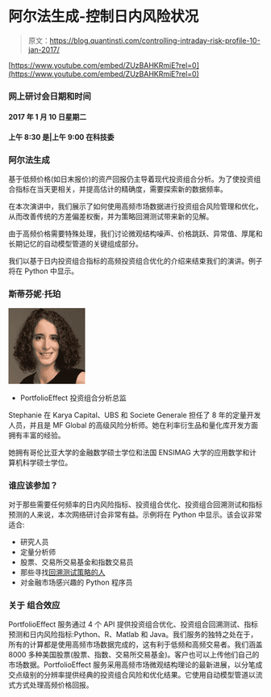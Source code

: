 # 阿尔法生成-控制日内风险状况

> 原文：<https://blog.quantinsti.com/controlling-intraday-risk-profile-10-jan-2017/>

[https://www.youtube.com/embed/ZUzBAHKRmiE?rel=0](https://www.youtube.com/embed/ZUzBAHKRmiE?rel=0)

### **网上研讨会日期和时间**

#### 2017 年 1 月 10 日星期二

#### 上午 8:30 是|上午 9:00 在科技委

### **阿尔法生成**

基于低频价格(如日末报价)的资产回报仍主导着现代投资组合分析。为了使投资组合指标在当天更相关，并提高估计的精确度，需要探索新的数据频率。

在本次演讲中，我们展示了如何使用高频市场数据进行投资组合风险管理和优化，从而改善传统的方差偏差权衡，并为策略回溯测试带来新的见解。

由于高频价格需要特殊处理，我们讨论微观结构噪声、价格跳跃、异常值、厚尾和长期记忆的自动模型管道的关键组成部分。

我们以基于日内投资组合指标的高频投资组合优化的介绍来结束我们的演讲。例子将在 Python 中显示。

### 斯蒂芬妮·托珀

![](img/21c37bce6f01eaeb090aa758360168a1.png)

*   PortfolioEffect 投资组合分析总监

Stephanie 在 Karya Capital、UBS 和 Societe Generale 担任了 8 年的定量开发人员，并且是 MF Global 的高级风险分析师。她在利率衍生品和量化库开发方面拥有丰富的经验。

她拥有哥伦比亚大学的金融数学硕士学位和法国 ENSIMAG 大学的应用数学和计算机科学硕士学位。

### 谁应该参加？

对于那些需要任何频率的日内风险指标、投资组合优化、投资组合回溯测试和指标预测的人来说，本次网络研讨会非常有益。示例将在 Python 中显示。该会议非常适合:

*   研究人员
*   定量分析师
*   股票、交易所交易基金和指数交易员
*   那些寻找[回溯测试策略的人](https://blog.quantinsti.com/backtesting/)
*   对金融市场感兴趣的 Python 程序员

### **关于** **组合效应**

PortfolioEffect 服务通过 4 个 API 提供投资组合优化、投资组合回溯测试、指标预测和日内风险指标:Python、R、Matlab 和 Java。我们服务的独特之处在于，所有的计算都是使用高频市场数据完成的，这有利于低频和高频交易者。我们涵盖 8000 多种美国股票(股票、指数、交易所交易基金)。客户也可以上传他们自己的市场数据。PortfolioEffect 服务采用高频市场微观结构理论的最新进展，以分笔成交点级别的分辨率提供经典的投资组合风险和优化结果。它使用自动模型管道以流式方式处理高频价格回报。